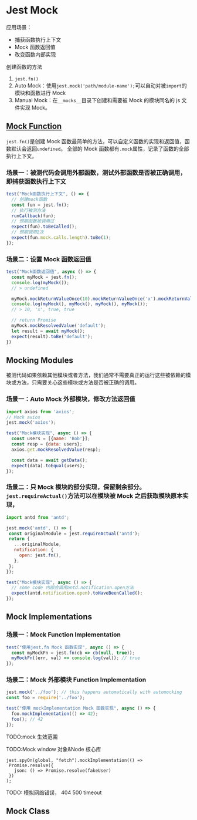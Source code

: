 # Jest Mock

应用场景：

- 捕获函数执行上下文
- Mock 函数返回值
- 改变函数内部实现

创建函数的方法

1. `jest.fn()`
2. Auto Mock：使用`jest.mock('path/module-name');`可以自动对被`import`的模块和函数进行 Mock
3. Manual Mock：在`__mocks__`目录下创建和需要被 Mock 的模块同名的 js 文件实现 Mock。

## [Mock Function](https://jestjs.io/docs/mock-functions)

`jest.fn()`是创建 Mock 函数最简单的方法，可以自定义函数的实现和返回值，函数默认会返回`undefined`。
全部的 Mock 函数都有`.mock`属性，记录了函数的全部执行上下文。

### 场景一：被测代码会调用外部函数，测试外部函数是否被正确调用，即捕获函数执行上下文

```JavaScript
test("Mock函数执行上下文", () => {
  // 创建mock函数
  const fun = jest.fn();
  // 执行被测方法
  runCallback(fun);
  // 预期函数被调用过
  expect(fun).toBeCalled();
  // 预期调用1次
  expect(fun.mock.calls.length).toBe(1);
});
```

### 场景二：设置 Mock 函数返回值

```JavaScript
test("Mock函数返回值", async () => {
  const myMock = jest.fn();
  console.log(myMock());
  // > undefined

  myMock.mockReturnValueOnce(10).mockReturnValueOnce('x').mockReturnValue(true);
  console.log(myMock(), myMock(), myMock(), myMock());
  // > 10, 'x', true, true

  // return Promise
  myMock.mockResolvedValue('default');
  let result = await myMock();
  expect(result).toBe('default');
})
```

## Mocking Modules

被测代码如果依赖其他模块或者方法，我们通常不需要真正的运行这些被依赖的模块或方法，只需要关心这些模块或方法是否被正确的调用。

### 场景一：Auto Mock 外部模块，修改方法返回值

```JavaScript
import axios from 'axios';
// Mock axios
jest.mock('axios');

test("Mock模块实现", async () => {
  const users = [{name: 'Bob'}];
  const resp = {data: users};
  axios.get.mockResolvedValue(resp);

  const data = await getData();
  expect(data).toEqual(users);
});
```

### 场景二：只 Mock 模块的部分实现，保留剩余部分。`jest.requireActual()`方法可以在模块被 Mock 之后获取模块原本实现，

```JavaScript
import antd from 'antd';

jest.mock('antd', () => {
 const originalModule = jest.requireActual('antd');
 return {
   ...originalModule,
   notification: {
     open: jest.fn(),
   },
 };
});

test("Mock模块实现", async () => {
  // some code 内部会调用antd.notification.open方法
  expect(antd.notification.open).toHaveBeenCalled();
});
```

## Mock Implementations

### 场景一：Mock Function Implementation

```JavaScript
test("使用jest.fn Mock 函数实现", async () => {
  const myMockFn = jest.fn(cb => cb(null, true));
  myMockFn((err, val) => console.log(val)); // true
});
```

### 场景二：Mock 外部模块 Function Implementation

```JavaScript
jest.mock('../foo'); // this happens automatically with automocking
const foo = require('../foo');

test("使用 mockImplementation Mock 函数实现", async () => {
  foo.mockImplementation(() => 42);
  foo(); // 42
});
```

TODO:mock 生效范围

TODO:Mock window 对象&Node 核心库

```JS
jest.spyOn(global, "fetch").mockImplementation(() =>
 Promise.resolve({
   json: () => Promise.resolve(fakeUser)
 })
);
```

TODO: 模拟网络错误， 404 500 timeout

## Mock Class
